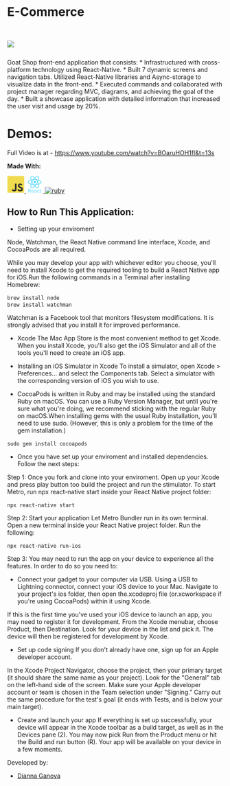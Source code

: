 # E-Commerce

# <img src='https://i.ibb.co/Njs3NTG/Scene.png' width='500' mrgin-left='90px'>


Goat Shop front-end  application that consists:
     * Infrastructured with cross-platform technology using React-Native.
     * Built 7 dynamic screens and navigation tabs. Utilized React-Native libraries and Async-storage to visualize data in the front-end.
     * Executed commands and collaborated with project manager regarding MVC, diagrams, and achieving the goal of the day.
     * Built a showcase application with detailed information that increased the user visit and usage by 20%.

# Demos:

Full Video is at - https://www.youtube.com/watch?v=BOaruHOH1fI&t=13s




**Made With:** 

<a href="https://developer.mozilla.org/en-US/docs/Web/JavaScript" target="_blank" rel="noreferrer"> <img src="https://raw.githubusercontent.com/devicons/devicon/master/icons/javascript/javascript-original.svg" alt="javascript" width="40" height="40"/> </a> 
  <a href="https://reactjs.org/" target="_blank" rel="noreferrer"> <img src="https://raw.githubusercontent.com/devicons/devicon/master/icons/react/react-original-wordmark.svg" alt="react" width="40" height="40"/> </a> 
  <a href="https://www.ruby-lang.org/en/" target="_blank" rel="noreferrer"> <img src="hhttps://seeklogo.com/images/F/figma-logo-E4E21D3AEA-seeklogo.com.png" alt="ruby" width="40" height="40"/> </a>
   

## How to Run This Application:
* Setting up your enviroment


Node, Watchman, the React Native command line interface, Xcode, and CocoaPods are all required.


While you may develop your app with whichever editor you choose, you'll need to install Xcode to get the required tooling to build a React Native app for iOS.Run the following commands in a Terminal after installing Homebrew:

```
brew install node
brew install watchman
```


Watchman is a Facebook tool that monitors filesystem modifications. It is strongly advised that you install it for improved performance.


* Xcode
The Mac App Store is the most convenient method to get Xcode. When you install Xcode, you'll also get the iOS Simulator and all of the tools you'll need to create an iOS app.


* Installing an iOS Simulator in Xcode
To install a simulator, open Xcode > Preferences... and select the Components tab. Select a simulator with the corresponding version of iOS you wish to use.



* CocoaPods is written in Ruby and may be installed using the standard Ruby on macOS. You can use a Ruby Version Manager, but until you're sure what you're doing, we recommend sticking with the regular Ruby on macOS.When installing gems with the usual Ruby installation, you'll need to use sudo. (However, this is only a problem for the time of the gem installation.)

```
sudo gem install cocoapods
```


* Once you have set up your enviroment and installed dependencies. Follow the next steps:

Step 1: Once you fork and clone into your enviroment. Open up your Xcode and press play button too build the project and run the stimulator. To start Metro, run npx react-native start inside your React Native project folder:

```
npx react-native start
```


Step 2: Start your application
Let Metro Bundler run in its own terminal. Open a new terminal inside your React Native project folder. Run the following:

```
npx react-native run-ios
```


Step 3: You may need to run the app on your device to experience all the features. In order to do so you need to: 

* Connect your gadget to your computer via USB.
Using a USB to Lightning connector, connect your iOS device to your Mac. Navigate to your project's ios folder, then open the.xcodeproj file (or.xcworkspace if you're using CocoaPods) within it using Xcode.


If this is the first time you've used your iOS device to launch an app, you may need to register it for development. From the Xcode menubar, choose Product, then Destination. Look for your device in the list and pick it. The device will then be registered for development by Xcode.

* Set up code signing
If you don't already have one, sign up for an Apple developer account.


In the Xcode Project Navigator, choose the project, then your primary target (it should share the same name as your project). Look for the "General" tab on the left-hand side of the screen. Make sure your Apple developer account or team is chosen in the Team selection under "Signing." Carry out the same procedure for the test's goal (it ends with Tests, and is below your main target).


* Create and launch your app
If everything is set up successfully, your device will appear in the Xcode toolbar as a build target, as well as in the Devices pane (2). You may now pick Run from the Product menu or hit the Build and run button (R). Your app will be available on your device in a few moments.


Developed by: 
* [Dianna Ganova](https://github.com/diiiiana99)
